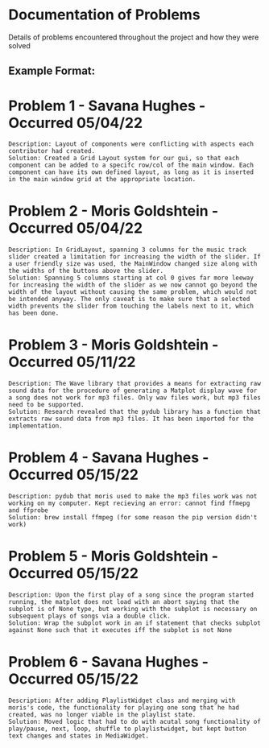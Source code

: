 # Documentation of Problems
Details of problems encountered throughout the project and how they were solved

## Example Format:
# Problem 1 - Savana Hughes - Occurred 05/04/22
    Description: Layout of components were conflicting with aspects each contributor had created. 
    Solution: Created a Grid Layout system for our gui, so that each component can be added to a specifc row/col of the main window. Each component can have its own defined layout, as long as it is inserted in the main window grid at the appropriate location. 

# Problem 2 - Moris Goldshtein - Occurred 05/04/22
    Description: In GridLayout, spanning 3 columns for the music track slider created a limitation for increasing the width of the slider. If a user friendly size was used, the MainWindow changed size along with the widths of the buttons above the slider. 
    Solution: Spanning 5 columns starting at col 0 gives far more leeway for increasing the width of the slider as we now cannot go beyond the width of the layout without causing the same problem, which would not be intended anyway. The only caveat is to make sure that a selected width prevents the slider from touching the labels next to it, which has been done. 

# Problem 3 - Moris Goldshtein - Occurred 05/11/22
    Description: The Wave library that provides a means for extracting raw sound data for the procedure of generating a Matplot display wave for a song does not work for mp3 files. Only wav files work, but mp3 files need to be supported.
    Solution: Research revealed that the pydub library has a function that extracts raw sound data from mp3 files. It has been imported for the implementation.

# Problem 4 - Savana Hughes - Occurred 05/15/22
    Description: pydub that moris used to make the mp3 files work was not working on my computer. Kept recieving an error: cannot find ffmepg and ffprobe
    Solution: brew install ffmpeg (for some reason the pip version didn't work)

# Problem 5 - Moris Goldshtein - Occurred 05/15/22
    Description: Upon the first play of a song since the program started running, the matplot does not load with an abort saying that the subplot is of None type, but working with the subplot is necessary on subsequent plays of songs via a double click.
    Solution: Wrap the subplot work in an if statement that checks subplot against None such that it executes iff the subplot is not None

# Problem 6 - Savana Hughes - Occurred 05/15/22 
    Description: After adding PlaylistWidget class and merging with moris's code, the functionality for playing one song that he had created, was no longer viable in the playlist state. 
    Solution: Moved logic that had to do with acutal song functionality of play/pause, next, loop, shuffle to playlistwidget, but kept button text changes and states in MediaWidget. 